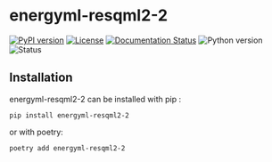 <!--
Copyright (c) 2022-2023 Geosiris.
SPDX-License-Identifier: Apache-2.0
-->
energyml-resqml2-2
==============

[![PyPI version](https://badge.fury.io/py/energyml-resqml2-2.svg)](https://badge.fury.io/py/energyml-resqml2-2)
[![License](https://img.shields.io/pypi/l/energyml-resqml2-2)](https://github.com/geosiris-technologies/geosiris-technologies/blob/main/energyml-resqml2-2/LICENSE)
[![Documentation Status](https://readthedocs.org/projects/geosiris-technologies/badge/?version=latest)](https://geosiris-technologies.readthedocs.io/en/latest/?badge=latest)
![Python version](https://img.shields.io/pypi/pyversions/energyml-resqml2-2)
![Status](https://img.shields.io/pypi/status/energyml-resqml2-2)




Installation
------------

energyml-resqml2-2 can be installed with pip : 

```console
pip install energyml-resqml2-2
```

or with poetry: 
```console
poetry add energyml-resqml2-2
```
